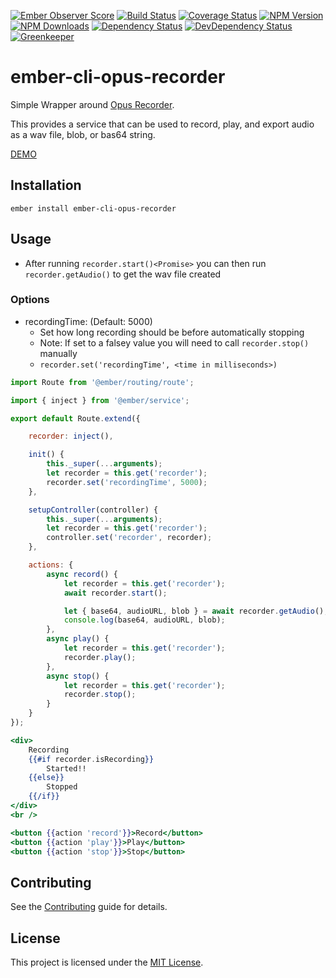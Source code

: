 [![Ember Observer Score](http://emberobserver.com/badges/ember-cli-opus-recorder.svg)](http://emberobserver.com/addons/ember-cli-opus-recorder)
[![Build Status](https://travis-ci.org/devotox/ember-cli-opus-recorder.svg)](http://travis-ci.org/devotox/ember-cli-opus-recorder)
[![Coverage Status](https://codecov.io/gh/devotox/ember-cli-opus-recorder/branch/master/graph/badge.svg)](https://codecov.io/gh/devotox/ember-cli-opus-recorder)
[![NPM Version](https://badge.fury.io/js/ember-cli-opus-recorder.svg)](http://badge.fury.io/js/ember-cli-opus-recorder)
[![NPM Downloads](https://img.shields.io/npm/dm/ember-cli-opus-recorder.svg)](https://www.npmjs.org/package/ember-cli-opus-recorder)
[![Dependency Status](https://david-dm.org/poetic/ember-cli-opus-recorder.svg)](https://david-dm.org/poetic/ember-cli-opus-recorder)
[![DevDependency Status](https://david-dm.org/poetic/ember-cli-opus-recorder/dev-status.svg)](https://david-dm.org/poetic/ember-cli-opus-recorder#info=devDependencies)
[![Greenkeeper](https://badges.greenkeeper.io/devotox/ember-cli-opus-recorder.svg)](https://greenkeeper.io/)

ember-cli-opus-recorder
==============================================================================

Simple Wrapper around [Opus Recorder](https://github.com/chris-rudmin/opus-recorder).

This provides a service that can be used to record, play, and export audio as a wav file, blob, or bas64 string.

[DEMO](http://devotox.github.io/ember-cli-opus-recorder)

Installation
------------------------------------------------------------------------------

```
ember install ember-cli-opus-recorder
```

Usage
------------------------------------------------------------------------------

* After running `recorder.start()<Promise>` you can then run `recorder.getAudio()` to get the wav file created

### Options
* recordingTime: (Default: 5000)
	- Set how long recording should be before automatically stopping
	- Note: If set to a falsey value you will need to call `recorder.stop()` manually
	- `recorder.set('recordingTime', <time in milliseconds>)`

```javascript
import Route from '@ember/routing/route';

import { inject } from '@ember/service';

export default Route.extend({

	recorder: inject(),

	init() {
		this._super(...arguments);
		let recorder = this.get('recorder');
		recorder.set('recordingTime', 5000);
	},

	setupController(controller) {
		this._super(...arguments);
		let recorder = this.get('recorder');
		controller.set('recorder', recorder);
	},

	actions: {
		async record() {
			let recorder = this.get('recorder');
			await recorder.start();

			let { base64, audioURL, blob } = await recorder.getAudio();
			console.log(base64, audioURL, blob);
		},
		async play() {
			let recorder = this.get('recorder');
			recorder.play();
		},
		async stop() {
			let recorder = this.get('recorder');
			recorder.stop();
		}
	}
});
```

```handlebars
<div>
	Recording
	{{#if recorder.isRecording}}
		Started!!
	{{else}}
		Stopped
	{{/if}}
</div>
<br />

<button {{action 'record'}}>Record</button>
<button {{action 'play'}}>Play</button>
<button {{action 'stop'}}>Stop</button>
```

Contributing
------------------------------------------------------------------------------

See the [Contributing](CONTRIBUTING.md) guide for details.

License
------------------------------------------------------------------------------

This project is licensed under the [MIT License](LICENSE.md).
